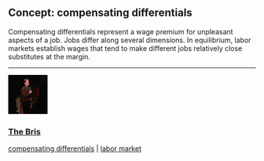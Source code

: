 ## Concept: compensating differentials

Compensating differentials represent a wage premium for unpleasant aspects of a job. Jobs differ along several dimensions. In equilibrium, labor markets establish wages that tend to make different jobs relatively close substitutes at the margin. 

<hr>
<div class="clip-listing">
<img src="media/icons/bris.jpg" alt="The Bris icon">

### [The Bris](../../clip/43/)

[compensating differentials](/concept/compensating-differentials/) | [labor market](/concept/labor-market/)
</div>

